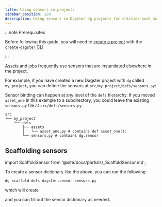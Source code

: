 ```yaml
---
title: Using sensors in projects
sidebar_position: 250
description: Using sensors in Dagster dg projects for entities such as assets and jobs.
---
```


:::note Prerequisites

Before following this guide, you will need to [create a project](/guides/build/projects/creating-a-new-project) with the [`create-dagster` CLI](/api/clis/create-dagster).

:::

[Assets](/guides/build/assets) and [jobs](/guides/build/jobs) frequently use sensors that are instantiated elsewhere in the project.

For example, if you have created a new Dagster project with `dg` called `my_project`, you can define the sensors at `src/my_project/defs/sensors.py`:

Sensor binding can happen at any level of the `defs` hierarchy. If you moved `asset_one` in this example to a subdirectory, you could leave the existing `sensors.py` file at `src/defs/sensors.py`:

```
src
└── my_project
    └── defs
        ├── assets
        │   └── asset_one.py # contains def asset_one():
        └── sensors.py # contains dg.sensor
```

## Scaffolding sensors

import ScaffoldSensor from '@site/docs/partials/\_ScaffoldSensor.md';

<ScaffoldSensor />

To create a sensor dictionary like the above, you can run the following:

```bash
dg scaffold defs dagster.sensor sensors.py
```

which will create

<CodeExample
  path="docs_snippets/docs_snippets/concepts/automate/scaffolded-sensor-defs.py"
  title="src/<project_name>/defs/sensors.py"
/>

and you can fill out the sensor dictionary as needed.
